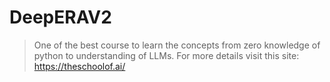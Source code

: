 # DeepERAV2
> One of the best course to learn the concepts from zero knowledge of python to understanding of LLMs.
For more details visit this site: https://theschoolof.ai/